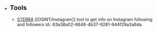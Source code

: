 - ## Tools
	- [STERRA](https://github.com/novitae/sterraxcyl) [[OSINT/Instagram]] tool to get info on Instagram following and followers
	  id:: 63a38a02-6648-4b37-9281-944f29a3a6da